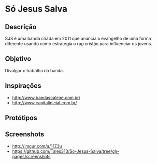 # Só Jesus Salva

## Descrição
SJS é uma banda criada em 2011 que anuncia o evangelho de uma forma diferente usando como estratégia o rap cristão para influenciar os jovens.

## Objetivo
Divulgar o trabalho da banda.

## Inspirações
* http://www.bandascalene.com.br/
* http://www.capitalinicial.com.br/

## Protótipos

## Screenshots
* http://imgur.com/a/11Z3u
* https://github.com/Tales313/So-Jesus-Salva/tree/gh-pages/screenshots
